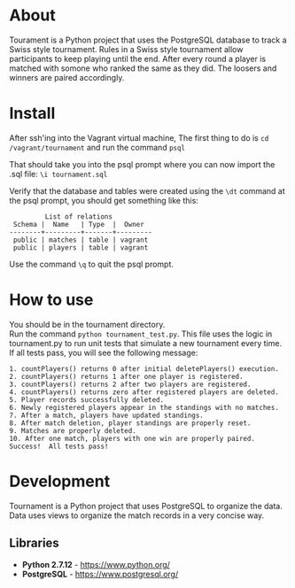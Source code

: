 # About

Tourament is a Python project that uses the PostgreSQL database
to track a Swiss style tournament.  Rules in a Swiss style 
tournament allow participants to keep playing until the end.  After
every round a player is matched with somone who ranked the same as they
did.  The loosers and winners are paired accordingly.

# Install

After ssh'ing into the Vagrant virtual machine, The first thing to do is 
```cd /vagrant/tournament``` and run the command ```psql```

That should take you into the psql prompt where you can now import the .sql file:
```\i tournament.sql```

Verify that the database and tables were created using the ```\dt``` command at the 
psql prompt, you should get something like this:
```
         List of relations
 Schema |  Name   | Type  |  Owner  
--------+---------+-------+---------
 public | matches | table | vagrant
 public | players | table | vagrant
 ```

Use the command ```\q``` to quit the psql prompt.

# How to use

You should be in the tournament directory.  
Run the command ```python tournament_test.py```.  This file uses the logic 
in tournament.py to run unit tests that simulate a new tournament every time.  If all
tests pass, you will see the following message:

```
1. countPlayers() returns 0 after initial deletePlayers() execution.
2. countPlayers() returns 1 after one player is registered.
3. countPlayers() returns 2 after two players are registered.
4. countPlayers() returns zero after registered players are deleted.
5. Player records successfully deleted.
6. Newly registered players appear in the standings with no matches.
7. After a match, players have updated standings.
8. After match deletion, player standings are properly reset.
9. Matches are properly deleted.
10. After one match, players with one win are properly paired.
Success!  All tests pass!
```

# Development

Tournament is a Python project that uses PostgreSQL to organize the data.  Data uses
views to organize the match records in a very concise way. 

## Libraries

- **Python 2.7.12** - https://www.python.org/
- **PostgreSQL** - https://www.postgresql.org/